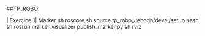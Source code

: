 ##TP_ROBO

| Exercice  1| 
Marker
sh 
roscore
sh
source tp_robo_Jebodh/devel/setup.bash
sh
rosrun marker_visualizer publish_marker.py
sh 
rviz
